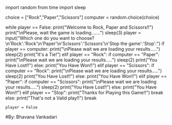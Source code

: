 import random
from time import sleep

choice = ["Rock","Paper","Scissors"]
computer = random.choice(choice)



while player == False:
    print("Welcome to Rock, Paper and Scissors!!")
    print("\nPlease, wait the game is loading.......")
    sleep(3)
    player = input("Which one do you want to choose?\n'Rock':'Rock'\n'Paper'\n'Scissors':'Scissors'\n'Stop the game':'Stop':")
    if player == computer:
        print("\nPlease wait we are loading your results.....")
        sleep(2)
        print("It's a Tie!")
    elif player == "Rock":
        if computer == "Paper":
            print("\nPlease wait we are loading your results.....")
            sleep(2)
            print("You Have Lost!!")
        else:
            print("You Have Won!!")
    elif player == "Scissors":
        if computer == "Rock":
             print("\nPlease wait we are loading your results.....")
             sleep(2)
             print("You Have Lost!!")
        else:
            print("You Have Won!!")
    elif player == "Paper":
        if computer == "Scissors":
            print("\nPlease wait we are loading your results.....")
            sleep(2)
            print("You Have Lost!!")
        else:
            print("You Have Won!!")
    elif player == "Stop":
        print("Thanks for Playing this Game!!")
        break
    else:
        print("That's not a Valid play!!")
        break

    player = False
#By: Bhavana Vankadari

